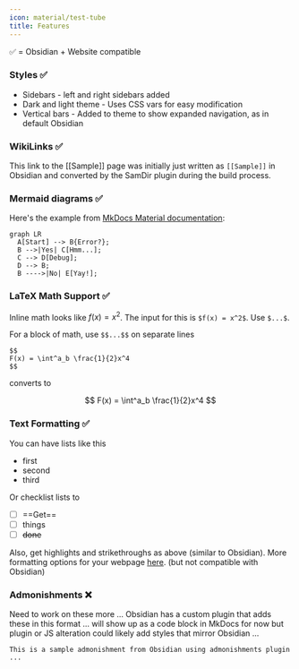 ```yaml
---
icon: material/test-tube
title: Features
---
```

✅ = Obsidian + Website compatible
### Styles ✅ 
- Sidebars - left and right sidebars added
- Dark and light theme - Uses CSS vars for easy modification
- Vertical bars - Added to theme to show expanded navigation, as in default Obsidian
### WikiLinks ✅
This link to the [[Sample]] page was initially just written as `[[Sample]]` in Obsidian and converted by the SamDir plugin during the build process. 
### Mermaid diagrams ✅
Here's the example from [MkDocs Material documentation](https://squidfunk.github.io/mkdocs-material/reference/diagrams/#using-flowcharts): 

```mermaid
graph LR
  A[Start] --> B{Error?};
  B -->|Yes| C[Hmm...];
  C --> D[Debug];
  D --> B;
  B ---->|No| E[Yay!];
```

### LaTeX Math Support ✅

Inline math looks like $f(x) = x^2$. The input for this is `$f(x) = x^2$`. Use `$...$`.

For a block of math, use `$$...$$` on separate lines

```
$$
F(x) = \int^a_b \frac{1}{2}x^4
$$
```

converts to

$$
F(x) = \int^a_b \frac{1}{2}x^4
$$


### Text Formatting ✅

You can have lists like this

- first
- second
- third

Or checklist lists to

- [ ] ==Get==
- [ ] things
- [ ] ~~done~~

Also, get highlights and strikethroughs as above (similar to Obsidian). More formatting options for your webpage [here](https://squidfunk.github.io/mkdocs-material/reference/formatting/#highlighting-changes). (but not compatible with Obsidian)

### Admonishments ❌
Need to work on these more ... Obsidian has a custom plugin that adds these in this format ... will show up as a code block in MkDocs for now but plugin or JS alteration could likely add styles that mirror Obsidian ... 

```ad-info
This is a sample admonishment from Obsidian using admonishments plugin ... 
```
